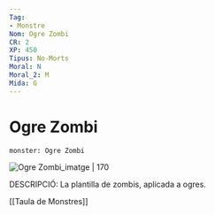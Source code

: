 ```yaml
---
Tag:
- Monstre
Nom: Ogre Zombi
CR: 2
XP: 450
Tipus: No-Morts
Moral: N
Moral_2: M
Mida: G
---
```

# Ogre Zombi

```statblock
monster: Ogre Zombi
```

![Ogre Zombi_imatge | 170](https://www.dndbeyond.com/avatars/thumbnails/30836/792/1000/1000/638063944606051354.png)

DESCRIPCIÓ: 
La plantilla de zombis, aplicada a ogres.

[[Taula de Monstres]]